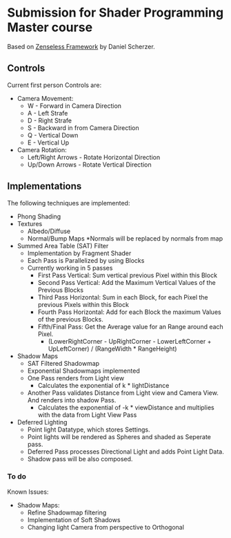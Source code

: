 # Submission for Shader Programming Master course

Based on [Zenseless Framework](https://github.com/danielscherzer/Zenseless) by Daniel Scherzer. 

## Controls

Current first person Controls are:

* Camera Movement:
    * W - Forward in Camera Direction
    * A - Left Strafe
    * D - Right Strafe
    * S - Backward in from Camera Direction
    * Q - Vertical Down
    * E - Vertical Up
* Camera Rotation:
    * Left/Right Arrows - Rotate Horizontal Direction
    * Up/Down Arrows - Rotate Vertical Direction

## Implementations

The following techniques are implemented:

* Phong Shading
* Textures
    * Albedo/Diffuse
    * Normal/Bump Maps
        *Normals will be replaced by normals from map
* Summed Area Table (SAT) Filter
    * Implementation by Fragment Shader
    * Each Pass is Parallelized by using Blocks
    * Currently working in 5 passes
        * First Pass Vertical: Sum vertical previous Pixel within this Block
        * Second Pass Vertical: Add the Maximum Vertical Values of the Previous Blocks
        * Third Pass Horizontal: Sum in each Block, for each Pixel the previous Pixels within this Block
        * Fourth Pass Horizontal: Add for each Block the maximum Values of the previous Blocks. 
        * Fifth/Final Pass: Get the Average value for an Range around each Pixel.
            * (LowerRightCorner - UpRightCorner - LowerLeftCorner + UpLeftCorner) / (RangeWidth * RangeHeight)
* Shadow Maps
    * SAT Filtered Shadowmap
    * Exponential Shadowmaps implemented
    * One Pass renders from Light view
        * Calculates the exponential of k * lightDistance
    * Another Pass validates Distance from Light view and Camera View. And renders into shadow Pass.
        * Calculates the exponential of -k * viewDistance and multiplies with the data from Light View Pass
* Deferred Lighting
    * Point light Datatype, which stores Settings.
    * Point lights will be rendered as Spheres and shaded as Seperate pass.
    * Deferred Pass processes Directional Light and adds Point Light Data.
    * Shadow pass will be also composed.
    

### To do

Known Issues:
* Shadow Maps:
    * Refine Shadowmap filtering
    * Implementation of Soft Shadows
    * Changing light Camera from perspective to Orthogonal

